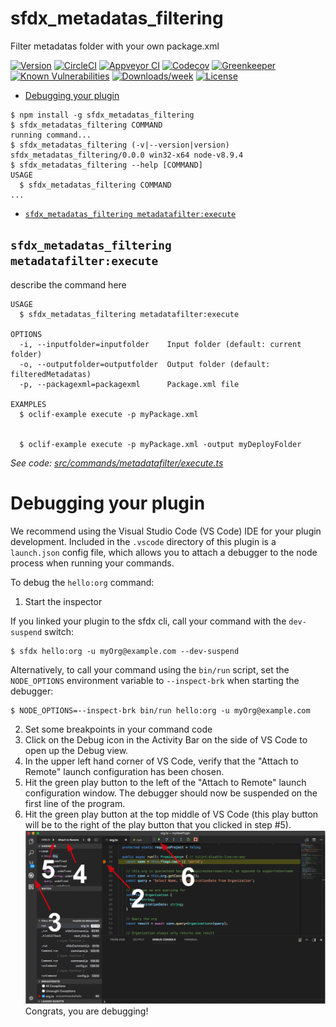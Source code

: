 sfdx_metadatas_filtering
========================

Filter metadatas folder with your own package.xml

[![Version](https://img.shields.io/npm/v/sfdx_metadatas_filtering.svg)](https://npmjs.org/package/sfdx_metadatas_filtering)
[![CircleCI](https://circleci.com/gh/nvuillam/sfdx_metadatas_filtering/tree/master.svg?style=shield)](https://circleci.com/gh/nvuillam/sfdx_metadatas_filtering/tree/master)
[![Appveyor CI](https://ci.appveyor.com/api/projects/status/github/nvuillam/sfdx_metadatas_filtering?branch=master&svg=true)](https://ci.appveyor.com/project/heroku/sfdx_metadatas_filtering/branch/master)
[![Codecov](https://codecov.io/gh/nvuillam/sfdx_metadatas_filtering/branch/master/graph/badge.svg)](https://codecov.io/gh/nvuillam/sfdx_metadatas_filtering)
[![Greenkeeper](https://badges.greenkeeper.io/nvuillam/sfdx_metadatas_filtering.svg)](https://greenkeeper.io/)
[![Known Vulnerabilities](https://snyk.io/test/github/nvuillam/sfdx_metadatas_filtering/badge.svg)](https://snyk.io/test/github/nvuillam/sfdx_metadatas_filtering)
[![Downloads/week](https://img.shields.io/npm/dw/sfdx_metadatas_filtering.svg)](https://npmjs.org/package/sfdx_metadatas_filtering)
[![License](https://img.shields.io/npm/l/sfdx_metadatas_filtering.svg)](https://github.com/nvuillam/sfdx_metadatas_filtering/blob/master/package.json)

<!-- toc -->
* [Debugging your plugin](#debugging-your-plugin)
<!-- tocstop -->
<!-- install -->
<!-- usage -->
```sh-session
$ npm install -g sfdx_metadatas_filtering
$ sfdx_metadatas_filtering COMMAND
running command...
$ sfdx_metadatas_filtering (-v|--version|version)
sfdx_metadatas_filtering/0.0.0 win32-x64 node-v8.9.4
$ sfdx_metadatas_filtering --help [COMMAND]
USAGE
  $ sfdx_metadatas_filtering COMMAND
...
```
<!-- usagestop -->
<!-- commands -->
* [`sfdx_metadatas_filtering metadatafilter:execute`](#sfdx-metadatas-filtering-metadatafilterexecute)

## `sfdx_metadatas_filtering metadatafilter:execute`

describe the command here

```
USAGE
  $ sfdx_metadatas_filtering metadatafilter:execute

OPTIONS
  -i, --inputfolder=inputfolder    Input folder (default: current folder)
  -o, --outputfolder=outputfolder  Output folder (default: filteredMetadatas)
  -p, --packagexml=packagexml      Package.xml file

EXAMPLES
  $ oclif-example execute -p myPackage.xml


  $ oclif-example execute -p myPackage.xml -output myDeployFolder
```

_See code: [src/commands/metadatafilter/execute.ts](https://github.com/nvuillam/sfdx_metadatas_filtering/blob/v0.0.0/src/commands/metadatafilter/execute.ts)_
<!-- commandsstop -->
<!-- debugging-your-plugin -->
# Debugging your plugin
We recommend using the Visual Studio Code (VS Code) IDE for your plugin development. Included in the `.vscode` directory of this plugin is a `launch.json` config file, which allows you to attach a debugger to the node process when running your commands.

To debug the `hello:org` command: 
1. Start the inspector
  
If you linked your plugin to the sfdx cli, call your command with the `dev-suspend` switch: 
```sh-session
$ sfdx hello:org -u myOrg@example.com --dev-suspend
```
  
Alternatively, to call your command using the `bin/run` script, set the `NODE_OPTIONS` environment variable to `--inspect-brk` when starting the debugger:
```sh-session
$ NODE_OPTIONS=--inspect-brk bin/run hello:org -u myOrg@example.com
```

2. Set some breakpoints in your command code
3. Click on the Debug icon in the Activity Bar on the side of VS Code to open up the Debug view.
4. In the upper left hand corner of VS Code, verify that the "Attach to Remote" launch configuration has been chosen.
5. Hit the green play button to the left of the "Attach to Remote" launch configuration window. The debugger should now be suspended on the first line of the program. 
6. Hit the green play button at the top middle of VS Code (this play button will be to the right of the play button that you clicked in step #5).
<br><img src=".images/vscodeScreenshot.png" width="480" height="278"><br>
Congrats, you are debugging!
